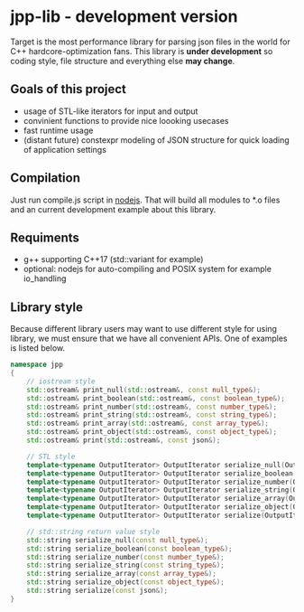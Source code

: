 # jpp-lib - development version
Target is the most performance library for parsing json files in the world for C++ hardcore-optimization fans. 
This library is **under development** so coding style, file structure and everything else **may change**.

## Goals of this project
* usage of STL-like iterators for input and output
* convinient functions to provide nice loooking usecases
* fast runtime usage
* (distant future) constexpr modeling of JSON structure for quick loading of application settings

## Compilation
Just run compile.js script in [nodejs](https://nodejs.org/en/). That will build all modules to *.o files and an current development example about this library.

## Requiments
* g++ supporting C++17 (std::variant for example)
* optional: nodejs for auto-compiling and POSIX system for example io_handling

## Library style
Because different library users may want to use different style for using library, we must ensure that we have all convenient APIs. One of examples is listed below.

```c++
namespace jpp
{
    // iostream style
    std::ostream& print_null(std::ostream&, const null_type&);
    std::ostream& print_boolean(std::ostream&, const boolean_type&);
    std::ostream& print_number(std::ostream&, const number_type&);
    std::ostream& print_string(std::ostream&, const string_type&);
    std::ostream& print_array(std::ostream&, const array_type&);
    std::ostream& print_object(std::ostream&, const object_type&);
    std::ostream& print(std::ostream&, const json&);

    // STL style
    template<typename OutputIterator> OutputIterator serialize_null(OutputIterator, const null_type&);
    template<typename OutputIterator> OutputIterator serialize_boolean(OutputIterator, const boolean_type&);
    template<typename OutputIterator> OutputIterator serialize_number(OutputIterator, const number_type&);
    template<typename OutputIterator> OutputIterator serialize_string(OutputIterator, const string_type&);
    template<typename OutputIterator> OutputIterator serialize_array(OutputIterator, const array_type&);
    template<typename OutputIterator> OutputIterator serialize_object(OutputIterator, const object_type&);
    template<typename OutputIterator> OutputIterator serialize(OutputIterator, const json&);

    // std::string return value style
    std::string serialize_null(const null_type&);
    std::string serialize_boolean(const boolean_type&);
    std::string serialize_number(const number_type&);
    std::string serialize_string(const string_type&);
    std::string serialize_array(const array_type&);
    std::string serialize_object(const object_type&);
    std::string serialize(const json&);
}
```
